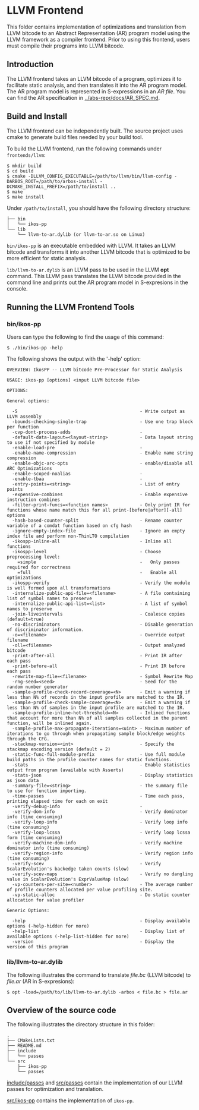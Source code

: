 LLVM Frontend
=============

This folder contains implementation of optimizations and translation from LLVM bitcode to an Abstract Representation (AR) program model using the LLVM framework as a compiler frontend. Prior to using this frontend, users must compile their programs into LLVM bitcode.

Introduction
------------

The LLVM frontend takes an LLVM bitcode of a program, optimizes it to facilitate static analysis, and then translates it into the AR program model. The AR program model is represented in S-expressions in an _AR file_. You can find the AR specification in [../abs-repr/docs/AR_SPEC.md](../abs-repr/docs/AR_SPEC.md).

Build and Install
-----------------

The LLVM frontend can be independently built. The source project uses cmake to generate build files needed by your build tool.

To build the LLVM frontend, run the following commands under `frontends/llvm`:

```
$ mkdir build
$ cd build
$ cmake -DLLVM_CONFIG_EXECUTABLE=/path/to/llvm/bin/llvm-config -DARBOS_ROOT=/path/to/arbos-install -DCMAKE_INSTALL_PREFIX=/path/to/install ..
$ make
$ make install
```

Under `/path/to/install`, you should have the following directory structure:

```
├── bin
│   └── ikos-pp
└── lib
    └── llvm-to-ar.dylib (or llvm-to-ar.so on Linux)
```

`bin/ikos-pp` is an executable embedded with LLVM. It takes an LLVM bitcode and transforms it into another LLVM bitcode that is optimized to be more efficient for static analysis.

`lib/llvm-to-ar.dylib` is an LLVM pass to be used in the LLVM **opt** command. This LLVM pass translates the LLVM bitcode provided in the command line and prints out the AR program model in S-expresions in the console.

Running the LLVM Frontend Tools
-------------------------------

### bin/ikos-pp

Users can type the following to find the usage of this command:

```
$ ./bin/ikos-pp -help
```

The following shows the output with the '-help' option:

```
OVERVIEW: IkosPP -- LLVM bitcode Pre-Processor for Static Analysis

USAGE: ikos-pp [options] <input LLVM bitcode file>

OPTIONS:

General options:

  -S                                              - Write output as LLVM assembly
  -bounds-checking-single-trap                    - Use one trap block per function
  -cvp-dont-process-adds                          -
  -default-data-layout=<layout-string>            - Data layout string to use if not specified by module
  -enable-load-pre                                -
  -enable-name-compression                        - Enable name string compression
  -enable-objc-arc-opts                           - enable/disable all ARC Optimizations
  -enable-scoped-noalias                          -
  -enable-tbaa                                    -
  -entry-points=<string>                          - List of entry points
  -expensive-combines                             - Enable expensive instruction combines
  -filter-print-funcs=<function names>            - Only print IR for functions whose name match this for all print-[before|after][-all] options
  -hash-based-counter-split                       - Rename counter variable of a comdat function based on cfg hash
  -ignore-empty-index-file                        - Ignore an empty index file and perform non-ThinLTO compilation
  -ikospp-inline-all                              - Inline all functions
  -ikospp-level                                   - Choose preprocessing level:
    =simple                                       -   Only passes required for correctness
    =full                                         -   Enable all optimizations
  -ikospp-verify                                  - Verify the module is well formed upon all transformations
  -internalize-public-api-file=<filename>         - A file containing list of symbol names to preserve
  -internalize-public-api-list=<list>             - A list of symbol names to preserve
  -join-liveintervals                             - Coalesce copies (default=true)
  -no-discriminators                              - Disable generation of discriminator information.
  -o=<filename>                                   - Override output filename
  -oll=<filename>                                 - Output analyzed bitcode
  -print-after-all                                - Print IR after each pass
  -print-before-all                               - Print IR before each pass
  -rewrite-map-file=<filename>                    - Symbol Rewrite Map
  -rng-seed=<seed>                                - Seed for the random number generator
  -sample-profile-check-record-coverage=<N>       - Emit a warning if less than N% of records in the input profile are matched to the IR.
  -sample-profile-check-sample-coverage=<N>       - Emit a warning if less than N% of samples in the input profile are matched to the IR.
  -sample-profile-inline-hot-threshold=<N>        - Inlined functions that account for more than N% of all samples collected in the parent function, will be inlined again.
  -sample-profile-max-propagate-iterations=<uint> - Maximum number of iterations to go through when propagating sample block/edge weights through the CFG.
  -stackmap-version=<int>                         - Specify the stackmap encoding version (default = 2)
  -static-func-full-module-prefix                 - Use full module build paths in the profile counter names for static functions.
  -stats                                          - Enable statistics output from program (available with Asserts)
  -stats-json                                     - Display statistics as json data
  -summary-file=<string>                          - The summary file to use for function importing.
  -time-passes                                    - Time each pass, printing elapsed time for each on exit
  -verify-debug-info                              -
  -verify-dom-info                                - Verify dominator info (time consuming)
  -verify-loop-info                               - Verify loop info (time consuming)
  -verify-loop-lcssa                              - Verify loop lcssa form (time consuming)
  -verify-machine-dom-info                        - Verify machine dominator info (time consuming)
  -verify-region-info                             - Verify region info (time consuming)
  -verify-scev                                    - Verify ScalarEvolution's backedge taken counts (slow)
  -verify-scev-maps                               - Verify no dangling value in ScalarEvolution's ExprValueMap (slow)
  -vp-counters-per-site=<number>                  - The average number of profile counters allocated per value profiling site.
  -vp-static-alloc                                - Do static counter allocation for value profiler

Generic Options:

  -help                                           - Display available options (-help-hidden for more)
  -help-list                                      - Display list of available options (-help-list-hidden for more)
  -version                                        - Display the version of this program
```

### lib/llvm-to-ar.dylib

The following illustrates the command to translate _file.bc_ (LLVM bitcode) to _file.ar_ (AR in S-expresions):

```
$ opt -load=/path/to/lib/llvm-to-ar.dylib -arbos < file.bc > file.ar
```

Overview of the source code
---------------------------

The following illustrates the directory structure in this folder:

```
.
├── CMakeLists.txt
├── README.md
├── include
│   └── passes
└── src
    ├── ikos-pp
    └── passes
```

[include/passes](include/passes) and [src/passes](src/passes) contain the implementation of our LLVM passes for optimization and translation.

[src/ikos-pp](src/ikos-pp) contains the implementation of `ikos-pp`.
